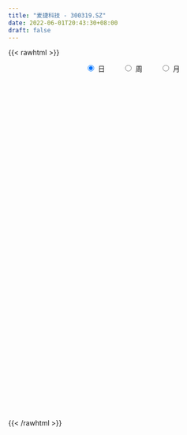 ```yaml
---
title: "麦捷科技 - 300319.SZ"
date: 2022-06-01T20:43:30+08:00
draft: false
---
```

{{< rawhtml >}}
    <div style="text-align: center">
        <label style="padding: 1rem;"><input style="margin-right: .5rem" type="radio" name="period" value="D" checked onclick="period_change(this)">日</label>
        <label style="padding: 1rem;"><input style="margin-right: .5rem" type="radio" name="period" value="W" onclick="period_change(this)">周</label>
        <label style="padding: 1rem;"><input style="margin-right: .5rem" type="radio" name="period" value="M" onclick="period_change(this)">月</label>
    </div>
    <div id="chart" style="height: 700px;"></div> 
    <script type="text/javascript">
        const D_v = [45334.87,42618.46,51625.38,77073.32,73523.17,56730.39,103767.93,114386.14,124777.44,79965.5,102495.06,93606.62,104764.95,151185.1,240001.55,646994.66,1064253.53,727946.73,642782.42,795991.21,566661.64,465421.45,367439.04,573933.55,631219.91,538381.76,338517.91,550336.8100000001,386943.83,305689.97,308344.69,417107.88,353593.3,864241.6899999999,628704.54,463523.9,602796.13,802374.9,582556.1800000001,566583.87,869558.67,497405.09,612037.01,709528.41,641802.21,586904.85,570388.88,435864.74,422289.04,487425.35,442985.43,427252.43,315471.92,478472.05,278214.59,229078.0,493582.8,263418.37,561826.99,369720.47,421618.34,359431.67,191880.8,205143.84,230771.31,232087.94,354599.96,267271.23,509841.67,563743.22,462750.17,318060.4,251392.29,235477.49,245330.65,190400.47,202735.26,240292.32,183167.31,428231.92,393165.56,378883.88,667802.1899999999,531279.12,394485.15,213544.5,677314.0,498913.93,420201.78,285277.18,235889.81,349298.0,296774.68,244453.94,494913.45,238420.84,124032.0,172530.11,202497.45,262112.21,295992.64,220149.35,245233.39,249621.54,481560.14,352522.89,272852.76,298891.37,751197.63,591861.24,576749.5699999999,333119.76,321139.95,269965.62,416067.81,350755.12,894661.38,533957.59,393251.57,458325.28,354577.14,354491.24,309157.76,360238.18,505435.27,551459.6899999999,456506.79,330623.94,552670.83,352605.34,280676.63,499879.4,320390.58,219949.82,229819.31,195105.92,361315.38,214352.53,205473.02,176582.32,170667.83,151319.77,294678.05,163303.91,101014.04,158732.58,141707.99,127820.13,87312.0,74440.43,250634.61,312585.9,200499.36,335323.23,239248.75,145221.33,142088.2,148138.02,128496.04,132052.26,188055.55,146244.21,280492.75,259536.8,186437.31,198358.1,107698.41,87856.73,196138.68,142005.33,193942.98,171318.97,135674.25,120182.06,192751.65,137317.46,153967.81,98353.98,100516.91,126638.67,109636.83,81490.82,101808.83,124819.98,223890.08,305209.12,159984.86,235761.12,151324.69,127518.12,127804.96,152803.07,229903.76,176253.25,184262.73,136577.2,122918.08,113896.12,169391.55,189933.48,183587.99,173646.97,129832.0,82619.1,241451.1,217944.54,135043.67,118267.69,176845.78,120916.68,103052.89,78474.0,101650.78,132968.41,96902.77,142460.54,116111.62,104327.0,107170.39,112108.95,167080.91,135576.0,134376.0,126405.12,161883.37,212150.23,157451.44,183712.68,152097.59,201266.96,124403.29,135756.0,72993.13,154448.01,157034.62,104164.0,105946.0,93096.0,97026.0,269849.85,534538.4300000001,317129.58,257872.22,555929.8100000001,454073.86,448562.51,360172.22,227833.91,290631.38,212559.46]
const D_histogram = [0.0,0.0019145299,0.0093915601,0.0193035176,0.0308162191,0.0324476585,0.0481478892,0.0634370986,0.0736935563,0.0768990767,0.0855527251,0.0937816408,0.0908883956,0.1013901633,0.101637111,0.1647731929,0.2961887251,0.2777651755,0.2729717775,0.3069830929,0.302845241,0.2570921284,0.1953641617,0.1717246148,0.0936720774,0.0555921072,-0.0053421006,0.0164175115,-0.0266800572,-0.0653509606,-0.0709914032,-0.070787747,-0.0808103454,-0.0039973653,0.027498425,0.0205802464,0.0505274728,0.1025343521,0.0722340221,0.0670737287,0.1282043141,0.1616557745,0.1896763545,0.2736567253,0.2415430498,0.1511985112,0.0447018096,-0.0798396156,-0.1094249305,-0.0859895787,-0.0756649738,-0.1288098989,-0.1286738613,-0.2103661775,-0.2364767452,-0.2717907303,-0.2370122422,-0.2163818176,-0.1267117016,-0.1136906702,-0.1778532086,-0.2623733314,-0.2978267865,-0.3044561051,-0.2868721634,-0.2422544027,-0.2354478189,-0.2100410693,-0.1380913421,-0.1170075603,-0.1490657829,-0.1856086693,-0.2130511285,-0.2290363906,-0.2122297972,-0.1816489852,-0.1557491979,-0.1254898155,-0.1154961594,-0.0629439451,-0.0278097445,0.0093068364,0.0890950217,0.1389127634,0.1523394104,0.1578601809,0.2515884638,0.3083246713,0.2718276522,0.260512323,0.1890367773,0.2025090179,0.2201938412,0.1816541983,0.0399191809,-0.0481149632,-0.1098912373,-0.1447007654,-0.1610916609,-0.1264211177,-0.0657428383,-0.0154069638,0.0315865073,0.0643769078,0.1144792158,0.1387215631,0.1177267943,0.0979284834,0.1792503062,0.1782436606,0.1099654033,0.0615634795,0.0101477038,-0.0149578591,0.0128771918,0.0347534631,0.1505862653,0.2244436948,0.2573976666,0.240701975,0.2257604519,0.1553893925,0.1001978715,0.0642053937,0.0145453568,0.0195156487,0.0303423691,0.0103797128,0.0634009488,0.0628784378,0.0337852349,-0.1011121432,-0.1903625614,-0.2656732961,-0.3213117044,-0.325871173,-0.2980717871,-0.2654464846,-0.2608959592,-0.2595461855,-0.2303256546,-0.2139992283,-0.2437751093,-0.2543817917,-0.2486469013,-0.2107053397,-0.1840802818,-0.1833933085,-0.166673014,-0.1346563785,-0.0803838627,0.0087888995,0.0666404203,0.0257328145,-0.0347841764,-0.0583915511,-0.0970610213,-0.1014413005,-0.1221595505,-0.1185684278,-0.1449692137,-0.1399525353,-0.1094444117,-0.0560122881,-0.0291757805,-0.0445999187,-0.0364623987,-0.0202821313,-0.056022339,-0.0444464979,-0.056688057,-0.0518163198,-0.0350792312,-0.0097880736,0.0272192332,0.0382973178,0.0152246801,0.0038306688,0.0118323359,0.0315444096,0.0434512175,0.0510189808,0.0668412972,0.058137682,0.0924595125,0.1083429065,0.1243534091,0.1099647322,0.1076585634,0.0923793417,0.0663683895,0.0348432665,-0.0228155598,-0.0657001409,-0.0835249773,-0.0864326035,-0.0751737549,-0.0867251608,-0.1207048574,-0.1015917723,-0.0672023208,-0.0236111696,0.0069235305,0.0244673572,0.0648021457,0.0667437995,0.0622364189,0.0505904603,0.0190109578,0.0186692741,0.0098024386,0.0043309719,-0.0019262746,-0.0255743962,-0.0403176961,-0.0735037548,-0.0735843447,-0.0814610786,-0.066822288,-0.0520880004,-0.0168877046,0.0165699886,0.0414001887,0.037728838,0.0188524406,-0.0398782773,-0.0917013107,-0.0922348982,-0.1037790725,-0.0639468738,-0.0321458798,-0.0254796056,-0.0099697819,0.024332566,0.0577110564,0.0828856105,0.1084294343,0.1185786411,0.1329545601,0.1616865933,0.2154110096,0.2380968681,0.2376819288,0.2643875417,0.2780094743,0.2680431994,0.218314928,0.1706627508,0.1500333956,0.117724765]
const D_fast = [0.0,0.0023931624,0.0122180826,0.0269559195,0.0461726758,0.0559160299,0.0836532329,0.1148017169,0.1434815637,0.1659118532,0.1959536829,0.2276280089,0.2474568625,0.283306171,0.3089623965,0.4132917766,0.6187544901,0.6697722344,0.7332217807,0.8439788693,0.9155523277,0.9340722472,0.9211853209,0.9404769277,0.8858424097,0.8616604663,0.7993907333,0.8252547234,0.7754871403,0.7204784968,0.6970902034,0.6795969228,0.6493717381,0.7251853769,0.7635557734,0.7617826565,0.8043617511,0.8820022184,0.869760394,0.8813685327,0.9745501966,1.0484156006,1.1238552692,1.2762498213,1.3045219083,1.2519769975,1.1566557483,1.0121544192,0.9552128717,0.9571508288,0.9485591903,0.8632117904,0.8311793627,0.6968955021,0.6116657481,0.5084040804,0.4839295079,0.4504644781,0.5084566687,0.4930550326,0.384429192,0.2343157364,0.1244055847,0.0416622398,-0.0124718594,-0.0284176994,-0.0804730703,-0.107576588,-0.0701496964,-0.0783178047,-0.1476424729,-0.2305875267,-0.311292768,-0.3845371277,-0.4207879836,-0.4356194179,-0.4486569301,-0.4497700016,-0.4686503853,-0.4318341573,-0.4036523929,-0.3642091028,-0.2621471622,-0.1776012296,-0.12608973,-0.0811039142,0.0755214846,0.2093388599,0.2407987538,0.2946115054,0.2703951541,0.3344946491,0.4072279327,0.4141018394,0.2823466172,0.1822837323,0.0930346489,0.0220499295,-0.0346138813,-0.0315486175,0.0126939523,0.0591780858,0.1140681838,0.1629528112,0.2416749231,0.3005976613,0.309034591,0.313718401,0.4398528003,0.4834070698,0.4426201634,0.4096091095,0.3607302597,0.331885232,0.3629395809,0.393504218,0.5469835865,0.6769519397,0.7742553282,0.8177351303,0.8592337202,0.8277100089,0.7975679558,0.7776268264,0.7316031287,0.7414523327,0.7598646455,0.7424969174,0.8113683906,0.826565489,0.8059185948,0.6457431809,0.5089021223,0.3671730637,0.2312067292,0.1451794674,0.0984609066,0.0647245879,0.0040511235,-0.0594856491,-0.087846532,-0.1250199128,-0.2157395711,-0.2899417014,-0.3463685363,-0.3611033096,-0.3804983222,-0.425659676,-0.450607635,-0.4522550941,-0.418078544,-0.3267085569,-0.252196931,-0.2866713332,-0.3558843682,-0.3940896307,-0.4570243562,-0.4867649605,-0.5380230982,-0.5640740824,-0.6267171717,-0.6566886272,-0.6535416065,-0.6141125549,-0.5945699925,-0.6211441103,-0.62212219,-0.6110124554,-0.6607582479,-0.6602940312,-0.6867076047,-0.6947899473,-0.6868226666,-0.6639785273,-0.6201664122,-0.5995139982,-0.6187804659,-0.62921681,-0.6182570589,-0.5906588829,-0.5678892705,-0.547566762,-0.5150341213,-0.509203316,-0.4517666073,-0.4087974868,-0.3616986318,-0.3485961257,-0.3239876537,-0.31617204,-0.3255908948,-0.3484052011,-0.4117679175,-0.4710775337,-0.5097836145,-0.5342993916,-0.5418339817,-0.5750666778,-0.6392225888,-0.6455074467,-0.6279185754,-0.5902302166,-0.5579646339,-0.5343039679,-0.477768643,-0.4591410393,-0.4480893151,-0.4470876587,-0.4739144218,-0.4695887869,-0.4760050127,-0.4803937365,-0.4871325516,-0.5171742723,-0.5419969962,-0.5935589936,-0.6120356697,-0.6402776732,-0.6423444546,-0.6406321671,-0.6096537975,-0.5720536071,-0.5368733598,-0.531112501,-0.5452757882,-0.6139760755,-0.6887244365,-0.7123167485,-0.749805691,-0.7259602108,-0.7021956868,-0.701899314,-0.6888819357,-0.6484964464,-0.6006901918,-0.5547942352,-0.5021430528,-0.4623491857,-0.4147346267,-0.3455809451,-0.2380037764,-0.1557937009,-0.096788158,-0.0039856596,0.0791386415,0.1361831664,0.141033627,0.1360471375,0.1529261313,0.1500486919]
const D_slow = [0.0,0.0004786325,0.0028265225,0.0076524019,0.0153564567,0.0234683713,0.0355053436,0.0513646183,0.0697880074,0.0890127765,0.1104009578,0.133846368,0.1565684669,0.1819160077,0.2073252855,0.2485185837,0.322565765,0.3920070589,0.4602500032,0.5369957765,0.6127070867,0.6769801188,0.7258211592,0.7687523129,0.7921703323,0.8060683591,0.8047328339,0.8088372118,0.8021671975,0.7858294574,0.7680816066,0.7503846698,0.7301820835,0.7291827422,0.7360573484,0.74120241,0.7538342782,0.7794678663,0.7975263718,0.814294804,0.8463458825,0.8867598261,0.9341789147,1.0025930961,1.0629788585,1.1007784863,1.1119539387,1.0919940348,1.0646378022,1.0431404075,1.0242241641,0.9920216893,0.959853224,0.9072616796,0.8481424933,0.7801948107,0.7209417502,0.6668462958,0.6351683704,0.6067457028,0.5622824007,0.4966890678,0.4222323712,0.3461183449,0.274400304,0.2138367033,0.1549747486,0.1024644813,0.0679416457,0.0386897557,0.00142331,-0.0449788574,-0.0982416395,-0.1555007371,-0.2085581864,-0.2539704327,-0.2929077322,-0.3242801861,-0.3531542259,-0.3688902122,-0.3758426483,-0.3735159392,-0.3512421838,-0.316513993,-0.2784291404,-0.2389640951,-0.1760669792,-0.0989858114,-0.0310288983,0.0340991824,0.0813583767,0.1319856312,0.1870340915,0.2324476411,0.2424274363,0.2303986955,0.2029258862,0.1667506948,0.1264777796,0.0948725002,0.0784367906,0.0745850497,0.0824816765,0.0985759034,0.1271957074,0.1618760981,0.1913077967,0.2157899176,0.2606024941,0.3051634093,0.3326547601,0.34804563,0.3505825559,0.3468430912,0.3500623891,0.3587507549,0.3963973212,0.4525082449,0.5168576616,0.5770331553,0.6334732683,0.6723206164,0.6973700843,0.7134214327,0.7170577719,0.7219366841,0.7295222763,0.7321172045,0.7479674418,0.7636870512,0.7721333599,0.7468553241,0.6992646838,0.6328463597,0.5525184336,0.4710506404,0.3965326936,0.3301710725,0.2649470827,0.2000605363,0.1424791227,0.0889793156,0.0280355382,-0.0355599097,-0.097721635,-0.1503979699,-0.1964180404,-0.2422663675,-0.283934621,-0.3175987156,-0.3376946813,-0.3354974564,-0.3188373513,-0.3124041477,-0.3211001918,-0.3356980796,-0.3599633349,-0.38532366,-0.4158635477,-0.4455056546,-0.481747958,-0.5167360919,-0.5440971948,-0.5581002668,-0.565394212,-0.5765441916,-0.5856597913,-0.5907303241,-0.6047359089,-0.6158475333,-0.6300195476,-0.6429736276,-0.6517434354,-0.6541904537,-0.6473856454,-0.637811316,-0.634005146,-0.6330474788,-0.6300893948,-0.6222032924,-0.611340488,-0.5985857428,-0.5818754185,-0.567340998,-0.5442261199,-0.5171403933,-0.486052041,-0.4585608579,-0.4316462171,-0.4085513817,-0.3919592843,-0.3832484677,-0.3889523576,-0.4053773928,-0.4262586372,-0.4478667881,-0.4666602268,-0.488341517,-0.5185177313,-0.5439156744,-0.5607162546,-0.566619047,-0.5648881644,-0.5587713251,-0.5425707887,-0.5258848388,-0.5103257341,-0.497678119,-0.4929253795,-0.488258061,-0.4858074514,-0.4847247084,-0.485206277,-0.4915998761,-0.5016793001,-0.5200552388,-0.538451325,-0.5588165946,-0.5755221666,-0.5885441667,-0.5927660929,-0.5886235957,-0.5782735485,-0.568841339,-0.5641282289,-0.5740977982,-0.5970231259,-0.6200818504,-0.6460266185,-0.662013337,-0.6700498069,-0.6764197083,-0.6789121538,-0.6728290123,-0.6584012482,-0.6376798456,-0.610572487,-0.5809278268,-0.5476891867,-0.5072675384,-0.453414786,-0.393890569,-0.3344700868,-0.2683732014,-0.1988708328,-0.131860033,-0.077281301,-0.0346156133,0.0028927356,0.0323239269]
const D_data = [['2021-05-21', 7.86, 7.92, 7.85, 8.02],['2021-05-24', 7.9, 7.95, 7.82, 7.97],['2021-05-25', 7.95, 8.05, 7.91, 8.05],['2021-05-26', 8.07, 8.14, 8.06, 8.25],['2021-05-27', 8.14, 8.24, 8.09, 8.34],['2021-05-28', 8.25, 8.18, 8.16, 8.35],['2021-05-31', 8.18, 8.44, 8.16, 8.57],['2021-06-01', 8.45, 8.57, 8.43, 8.67],['2021-06-02', 8.56, 8.64, 8.49, 8.88],['2021-06-03', 8.74, 8.66, 8.65, 8.83],['2021-06-04', 8.76, 8.84, 8.76, 8.92],['2021-06-07', 8.88, 8.97, 8.86, 9.0],['2021-06-08', 8.99, 8.94, 8.87, 9.05],['2021-06-09', 9.0, 9.23, 8.98, 9.29],['2021-06-10', 9.2, 9.24, 9.1, 9.76],['2021-06-11', 9.6, 10.34, 9.43, 10.68],['2021-06-15', 10.0, 11.95, 9.88, 12.34],['2021-06-16', 11.49, 10.66, 10.56, 11.57],['2021-06-17', 10.66, 11.05, 10.35, 11.51],['2021-06-18', 11.21, 11.92, 11.16, 12.48],['2021-06-21', 11.86, 11.85, 11.65, 12.6],['2021-06-22', 11.73, 11.51, 11.32, 11.97],['2021-06-23', 11.42, 11.3, 11.09, 11.49],['2021-06-24', 11.28, 11.8, 11.22, 12.48],['2021-06-25', 11.45, 11.06, 10.89, 11.78],['2021-06-28', 11.12, 11.42, 11.0, 11.9],['2021-06-29', 11.38, 11.0, 10.84, 11.41],['2021-06-30', 11.57, 12.05, 11.07, 12.17],['2021-07-01', 11.97, 11.29, 11.14, 12.47],['2021-07-02', 11.32, 11.2, 11.07, 11.62],['2021-07-05', 11.25, 11.55, 11.13, 11.71],['2021-07-06', 11.51, 11.66, 11.19, 11.89],['2021-07-07', 11.32, 11.55, 10.96, 11.65],['2021-07-08', 11.7, 12.89, 11.56, 13.22],['2021-07-09', 12.6, 12.73, 12.45, 13.2],['2021-07-12', 12.64, 12.44, 12.28, 12.77],['2021-07-13', 12.41, 13.1, 12.02, 13.1],['2021-07-14', 13.1, 13.77, 12.62, 14.38],['2021-07-15', 13.77, 12.98, 12.68, 14.26],['2021-07-16', 12.98, 13.37, 12.63, 13.78],['2021-07-19', 13.58, 14.55, 13.58, 15.66],['2021-07-20', 14.3, 14.7, 14.11, 14.9],['2021-07-21', 14.74, 15.07, 14.55, 15.61],['2021-07-22', 15.04, 16.4, 14.81, 16.92],['2021-07-23', 16.79, 15.44, 15.34, 16.98],['2021-07-26', 15.41, 14.69, 14.08, 15.74],['2021-07-27', 14.8, 14.19, 14.05, 15.43],['2021-07-28', 13.95, 13.48, 13.11, 14.25],['2021-07-29', 13.99, 14.33, 13.71, 14.55],['2021-07-30', 14.53, 15.05, 14.0, 15.33],['2021-08-02', 15.45, 15.06, 14.43, 15.9],['2021-08-03', 14.82, 14.21, 14.13, 15.68],['2021-08-04', 14.22, 14.77, 14.22, 14.88],['2021-08-05', 14.65, 13.52, 13.44, 14.76],['2021-08-06', 13.64, 13.87, 13.4, 13.92],['2021-08-09', 13.86, 13.5, 13.09, 13.86],['2021-08-10', 13.5, 14.28, 13.32, 14.88],['2021-08-11', 14.12, 14.17, 13.85, 14.31],['2021-08-12', 14.02, 15.29, 14.01, 15.49],['2021-08-13', 15.2, 14.6, 14.46, 15.28],['2021-08-16', 14.5, 13.46, 13.42, 14.5],['2021-08-17', 13.56, 12.7, 12.6, 13.56],['2021-08-18', 12.67, 12.83, 12.5, 13.1],['2021-08-19', 12.82, 12.89, 12.41, 13.05],['2021-08-20', 12.84, 13.03, 12.52, 13.17],['2021-08-23', 13.06, 13.36, 12.87, 13.59],['2021-08-24', 13.35, 12.86, 12.68, 13.59],['2021-08-25', 12.85, 13.02, 12.7, 13.49],['2021-08-26', 13.1, 13.74, 12.71, 14.41],['2021-08-27', 13.52, 13.26, 13.11, 14.23],['2021-08-30', 13.15, 12.46, 12.33, 13.54],['2021-08-31', 12.29, 12.08, 11.8, 12.44],['2021-09-01', 12.2, 11.85, 11.44, 12.2],['2021-09-02', 11.71, 11.68, 11.58, 12.1],['2021-09-03', 11.75, 11.89, 11.65, 12.16],['2021-09-06', 11.91, 12.0, 11.76, 12.16],['2021-09-07', 12.11, 11.92, 11.83, 12.21],['2021-09-08', 11.95, 11.97, 11.77, 12.23],['2021-09-09', 11.85, 11.68, 11.58, 11.97],['2021-09-10', 11.65, 12.26, 11.45, 12.47],['2021-09-13', 12.24, 12.19, 12.1, 12.74],['2021-09-14', 12.61, 12.35, 12.27, 12.88],['2021-09-15', 13.51, 13.19, 13.0, 13.95],['2021-09-16', 13.24, 13.21, 13.14, 14.13],['2021-09-17', 13.49, 13.0, 12.32, 13.59],['2021-09-22', 12.82, 13.04, 12.77, 13.12],['2021-09-23', 13.2, 14.55, 13.06, 15.03],['2021-09-24', 14.57, 14.7, 14.05, 14.98],['2021-09-27', 14.99, 13.81, 13.78, 15.12],['2021-09-28', 13.86, 14.21, 13.47, 14.76],['2021-09-29', 13.98, 13.42, 13.42, 14.25],['2021-09-30', 13.66, 14.5, 13.58, 14.8],['2021-10-08', 14.69, 14.83, 14.51, 15.17],['2021-10-11', 14.67, 14.26, 14.12, 14.88],['2021-10-12', 14.18, 12.6, 12.43, 14.37],['2021-10-13', 12.64, 12.68, 12.2, 12.88],['2021-10-14', 12.7, 12.57, 12.33, 12.73],['2021-10-15', 12.59, 12.57, 12.21, 12.88],['2021-10-18', 12.53, 12.56, 12.08, 12.59],['2021-10-19', 12.55, 13.15, 12.33, 13.25],['2021-10-20', 13.08, 13.67, 12.94, 13.82],['2021-10-21', 13.56, 13.82, 13.5, 14.07],['2021-10-22', 13.82, 14.06, 13.78, 14.45],['2021-10-25', 13.95, 14.15, 13.77, 14.2],['2021-10-26', 13.98, 14.68, 13.8, 14.98],['2021-10-27', 14.59, 14.68, 14.31, 15.05],['2021-10-28', 14.85, 14.25, 14.16, 14.85],['2021-10-29', 14.65, 14.27, 13.95, 14.73],['2021-11-01', 15.31, 15.85, 15.0, 16.31],['2021-11-02', 15.91, 15.22, 14.99, 16.46],['2021-11-03', 15.51, 14.35, 13.92, 15.7],['2021-11-04', 14.42, 14.4, 14.06, 14.44],['2021-11-05', 14.25, 14.17, 14.07, 14.68],['2021-11-08', 14.12, 14.34, 13.61, 14.38],['2021-11-09', 14.18, 15.06, 14.15, 15.38],['2021-11-10', 15.09, 15.19, 14.78, 15.38],['2021-11-11', 15.02, 16.87, 14.98, 17.66],['2021-11-12', 17.02, 17.07, 16.66, 17.2],['2021-11-15', 17.27, 17.11, 16.8, 17.42],['2021-11-16', 17.13, 16.81, 16.8, 17.6],['2021-11-17', 17.0, 17.02, 16.6, 17.2],['2021-11-18', 17.0, 16.34, 16.12, 17.0],['2021-11-19', 16.3, 16.39, 16.07, 16.7],['2021-11-22', 16.39, 16.55, 16.3, 17.09],['2021-11-23', 16.56, 16.28, 16.15, 17.42],['2021-11-24', 16.12, 16.96, 15.87, 17.6],['2021-11-25', 16.9, 17.2, 16.64, 17.96],['2021-11-26', 17.19, 16.91, 16.35, 17.3],['2021-11-29', 16.6, 18.05, 16.28, 18.17],['2021-11-30', 18.03, 17.68, 17.34, 18.18],['2021-12-01', 17.64, 17.39, 16.99, 17.88],['2021-12-02', 17.3, 15.7, 15.6, 17.31],['2021-12-03', 15.86, 15.65, 15.43, 16.01],['2021-12-06', 15.5, 15.29, 15.2, 15.86],['2021-12-07', 15.35, 15.03, 14.8, 15.55],['2021-12-08', 15.09, 15.32, 14.9, 15.45],['2021-12-09', 15.8, 15.6, 15.52, 16.56],['2021-12-10', 15.34, 15.65, 15.13, 15.69],['2021-12-13', 15.5, 15.23, 15.02, 15.73],['2021-12-14', 15.21, 15.03, 14.94, 15.55],['2021-12-15', 15.09, 15.29, 14.88, 15.52],['2021-12-16', 15.22, 15.09, 14.88, 15.36],['2021-12-17', 15.01, 14.3, 14.23, 15.08],['2021-12-20', 14.3, 14.23, 13.88, 14.42],['2021-12-21', 14.16, 14.21, 14.05, 14.36],['2021-12-22', 14.25, 14.53, 14.2, 14.81],['2021-12-23', 14.63, 14.38, 14.14, 14.64],['2021-12-24', 14.47, 13.95, 13.91, 14.54],['2021-12-27', 13.91, 14.02, 13.74, 14.25],['2021-12-28', 14.1, 14.18, 13.96, 14.25],['2021-12-29', 14.18, 14.56, 14.1, 14.93],['2021-12-30', 14.7, 15.31, 14.57, 15.51],['2021-12-31', 15.31, 15.3, 15.04, 15.51],['2022-01-04', 15.17, 14.1, 13.9, 15.43],['2022-01-05', 13.95, 13.53, 13.3, 14.07],['2022-01-06', 13.44, 13.68, 13.3, 13.77],['2022-01-07', 13.63, 13.21, 13.19, 13.75],['2022-01-10', 13.06, 13.39, 12.95, 13.65],['2022-01-11', 13.33, 12.97, 12.92, 13.46],['2022-01-12', 13.13, 13.07, 12.92, 13.23],['2022-01-13', 13.06, 12.46, 12.45, 13.09],['2022-01-14', 12.44, 12.61, 12.33, 12.83],['2022-01-17', 12.57, 12.85, 12.39, 12.95],['2022-01-18', 12.88, 13.22, 12.8, 13.7],['2022-01-19', 13.08, 12.99, 12.85, 13.27],['2022-01-20', 13.04, 12.38, 12.34, 13.09],['2022-01-21', 12.32, 12.54, 12.3, 12.75],['2022-01-24', 12.42, 12.6, 12.34, 12.67],['2022-01-25', 12.5, 11.78, 11.77, 12.62],['2022-01-26', 11.9, 12.18, 11.71, 12.21],['2022-01-27', 12.4, 11.75, 11.75, 12.52],['2022-01-28', 11.93, 11.81, 11.47, 12.1],['2022-02-07', 12.02, 11.89, 11.81, 12.18],['2022-02-08', 11.87, 12.0, 11.6, 12.0],['2022-02-09', 12.02, 12.23, 11.74, 12.28],['2022-02-10', 12.23, 11.97, 11.89, 12.23],['2022-02-11', 11.89, 11.44, 11.37, 11.89],['2022-02-14', 11.35, 11.41, 11.16, 11.51],['2022-02-15', 11.45, 11.56, 11.35, 11.66],['2022-02-16', 11.76, 11.71, 11.59, 11.88],['2022-02-17', 11.68, 11.64, 11.47, 11.79],['2022-02-18', 11.61, 11.59, 11.44, 11.64],['2022-02-21', 11.6, 11.72, 11.53, 11.84],['2022-02-22', 11.62, 11.4, 11.31, 11.65],['2022-02-23', 11.42, 11.99, 11.4, 12.12],['2022-02-24', 11.95, 11.9, 11.72, 12.45],['2022-02-25', 12.11, 12.01, 11.88, 12.32],['2022-02-28', 11.92, 11.66, 11.29, 11.93],['2022-03-01', 11.63, 11.79, 11.5, 12.06],['2022-03-02', 11.6, 11.6, 11.46, 11.65],['2022-03-03', 11.7, 11.36, 11.36, 11.77],['2022-03-04', 11.3, 11.12, 11.09, 11.5],['2022-03-07', 11.01, 10.5, 10.42, 11.02],['2022-03-08', 10.59, 10.32, 10.25, 10.74],['2022-03-09', 10.36, 10.35, 9.84, 10.48],['2022-03-10', 10.7, 10.35, 10.34, 10.74],['2022-03-11', 10.19, 10.42, 10.02, 10.45],['2022-03-14', 10.33, 10.0, 10.0, 10.4],['2022-03-15', 9.93, 9.44, 9.44, 10.08],['2022-03-16', 9.68, 9.9, 9.27, 9.91],['2022-03-17', 10.0, 10.09, 10.0, 10.36],['2022-03-18', 10.08, 10.3, 10.01, 10.51],['2022-03-21', 10.2, 10.25, 10.08, 10.35],['2022-03-22', 10.29, 10.15, 10.1, 10.31],['2022-03-23', 10.2, 10.55, 10.13, 10.75],['2022-03-24', 10.35, 10.16, 10.08, 10.45],['2022-03-25', 10.23, 10.05, 10.0, 10.35],['2022-03-28', 9.93, 9.89, 9.75, 10.0],['2022-03-29', 9.87, 9.48, 9.45, 9.99],['2022-03-30', 9.67, 9.73, 9.49, 9.76],['2022-03-31', 9.7, 9.54, 9.49, 9.7],['2022-04-01', 9.56, 9.48, 9.34, 9.59],['2022-04-06', 9.48, 9.37, 9.29, 9.55],['2022-04-07', 9.36, 8.99, 8.98, 9.36],['2022-04-08', 8.99, 8.9, 8.77, 9.05],['2022-04-11', 8.87, 8.42, 8.35, 8.89],['2022-04-12', 8.45, 8.61, 8.27, 8.63],['2022-04-13', 8.54, 8.35, 8.33, 8.56],['2022-04-14', 8.4, 8.51, 8.38, 8.6],['2022-04-15', 8.41, 8.46, 8.24, 8.56],['2022-04-18', 8.36, 8.74, 8.3, 8.8],['2022-04-19', 8.73, 8.82, 8.72, 9.06],['2022-04-20', 8.88, 8.81, 8.75, 9.04],['2022-04-21', 8.75, 8.46, 8.4, 8.92],['2022-04-22', 8.48, 8.15, 8.15, 8.53],['2022-04-25', 8.0, 7.35, 7.34, 8.07],['2022-04-26', 7.46, 7.0, 6.97, 7.51],['2022-04-27', 6.84, 7.34, 6.74, 7.36],['2022-04-28', 7.29, 7.0, 6.88, 7.32],['2022-04-29', 7.1, 7.56, 7.1, 7.65],['2022-05-05', 7.6, 7.52, 7.46, 7.68],['2022-05-06', 7.3, 7.19, 7.11, 7.31],['2022-05-09', 7.16, 7.25, 7.16, 7.36],['2022-05-10', 7.13, 7.53, 7.11, 7.59],['2022-05-11', 7.63, 7.64, 7.51, 7.9],['2022-05-12', 7.67, 7.66, 7.57, 7.76],['2022-05-13', 7.69, 7.79, 7.6, 7.79],['2022-05-16', 7.79, 7.7, 7.64, 7.97],['2022-05-17', 7.68, 7.84, 7.61, 7.87],['2022-05-18', 7.83, 8.18, 7.81, 8.44],['2022-05-19', 7.9, 8.8, 7.86, 8.93],['2022-05-20', 8.89, 8.74, 8.52, 8.95],['2022-05-23', 8.7, 8.65, 8.41, 8.71],['2022-05-24', 8.68, 9.22, 8.36, 9.36],['2022-05-25', 9.0, 9.35, 8.75, 9.38],['2022-05-26', 9.49, 9.26, 9.03, 9.65],['2022-05-27', 9.19, 8.78, 8.73, 9.31],['2022-05-30', 8.72, 8.69, 8.44, 8.92],['2022-05-31', 8.65, 8.97, 8.56, 9.19],['2022-06-01', 8.9, 8.79, 8.75, 9.07]]
const W_v = [329680.74,309591.23,309586.41,183335.79,276337.78,599800.25,357062.05,271988.32,434972.7,311877.64,742768.61,928014.88,738863.71,567683.38,288296.48,266825.3799999999,360069.39,453689.82,281998.74,174384.79,205563.57,167075.49,220653.72,170604.3,88402.85,394560.25,354678.12,202936.41,210676.29,126674.15,113960.01,41956.56,137393.08,162191.14,360123.46,256257.51,187559.95,153534.95,204504.79,301113.58,247462.18,242671.91,668012.1899999999,297747.01,262964.4,178364.51,242210.68,159405.48,223321.45,146896.94,162054.37,154876.58,243567.75,208608.17,316308.6,280733.71,358545.83,416862.62,650796.05,234671.97,211537.46,370038.08,390782.04,300265.84,955820.9300000001,553681.78,581857.51,738127.73,906664.8600000001,815335.14,679689.29,1796672.0900000001,966038.5,1530606.6799999999,580928.45,1518856.1899999999,2255556.7399999998,1260238.8699999999,908989.1900000001,1143246.3699999999,1798468.71,1706555.5199999998,1683521.98,1437511.0,817800.08,757737.52,712766.4,884138.8,959023.3400000001,2017798.76,522116.45,675819.21,608117.1000000001,776377.01,766746.1899999999,659223.4900000001,1115126.8699999999,569969.89,1465646.9999999998,755184.0100000001,426900.25,278718.96,332622.66,478672.93,443239.68,864786.16,1505513.47,951195.6200000001,1098765.8699999999,1003606.48,1241764.0800000001,973945.22,114305.93,407176.17,2621417.3999999999,3012569.5900000003,2463367.6300000004,1991704.46,1644615.9299999999,1608661.9399999999,2292592.46,2134251.2600000002,2142176.02,2101145.7199999997,1929493.1999999997,1083063.21,1519541.2799999998,1450069.6499999999,1361684.52,1621915.52,1713983.3800000004,3029193.6499999999,2920777.0700000003,1822290.1299999999,1512295.5099999998,1308975.22,989365.9199999999,918256.6100000001,939576.8199999999,710499.3199999999,913315.3,837283.3100000001,1836485.0900000003,1313925.0899999999,1082303.5699999998,777813.3,1124634.27,1483448.6100000001,1620331.3300000001,789752.8099999999,1239886.0699999998,4034474.8900000001,2119719.6300000004,1067578.1000000001,771901.55,942359.1299999999,601562.47,597946.16,815212.48,1262327.77,1944064.8699999996,669787.0600000001,536984.42,178273.63,69609.12,442948.64,488508.99,414634.55,471772.26,419323.52,288533.8,462256.49,673235.9300000001,706127.5599999999,328725.57,434249.52,409796.58,470817.68,468828.47,418592.53,387683.23,434653.5399999999,244071.7,195125.63,489254.4299999999,963878.8999999999,555251.13,389207.15,475961.19,235719.71,412547.78,400150.31,244299.79,507052.13,132266.01,315486.3,251818.22,301570.72,525392.0700000001,1236552.8799999999,3230973.8900000001,2604675.5900000003,2119870.2800000003,2571992.1000000001,3017834.9800000004,3330331.3900000001,2502872.8599999999,1942396.4200000002,1917626.6300000001,1408845.9600000002,1927544.02,1513011.0,1244827.28,2365615.8999999999,1389772.4299999999,1290666.77,296774.68,1274350.3399999999,1225985.04,1655448.7000000002,2574068.1500000004,2465407.52,1869802.9900000002,2204263.8700000001,2006222.7799999998,1220542.96,998720.99,692578.65,925472.2999999999,861881.51,742986.08,1032523.3700000001,791262.6899999999,739893.23,516637.21,915712.87,795211.96,849915.0199999999,830456.11,806890.41,597557.04,331521.96,582178.5,725321.4,906678.9,260159.29,594585.76,1311639.8600000001,2076610.6200000001,731024.75]
const W_histogram = [0.0,-0.0446723647,-0.0517213984,-0.0749065798,-0.0838450942,-0.0480946871,-0.0173692628,-0.0015753161,0.0340298173,0.030968577,0.0918302703,0.1338364822,0.1430102457,0.0567699235,0.0178638096,-0.0327713433,-0.0848380767,-0.137432016,-0.1757989219,-0.191987658,-0.192989328,-0.1909996113,-0.1816985157,-0.1634210041,-0.1401029167,-0.075599769,-0.0663492275,-0.0288841675,-0.0311543088,-0.0377180406,-0.0350556835,-0.0292229653,-0.0044115127,0.0201558375,0.0808888103,0.0677478209,0.1039268436,0.1261274252,0.1464116259,0.1647358198,0.1524156966,0.176069955,0.1938275456,0.1931148553,0.1714880904,0.1234557574,0.1108872573,0.0877677424,0.0533033889,0.0306442687,-0.0026428751,-0.0082934589,0.0107130762,0.0160736723,0.0259653212,0.0030195143,-0.1037680391,-0.18260482,-0.2227810578,-0.2533425177,-0.2750599433,-0.2620271235,-0.224108629,-0.2358869008,-0.2629810099,-0.2587263092,-0.2025472988,-0.1533207324,-0.0679250773,-0.0050244095,0.0507017572,0.1084669177,0.1227532353,0.127904464,0.1293211462,0.2358799252,0.238204732,0.2466468777,0.228562418,0.2408655679,0.3029299819,0.3335275837,0.307576705,0.2813032311,0.2428001801,0.1910769268,0.1492978383,0.0632709241,0.031095169,0.0476898206,-0.0114249407,-0.0982753696,-0.1454026609,-0.1699357795,-0.1543832115,-0.1594796739,-0.1303010025,-0.1051226652,-0.0707684214,-0.0508096304,-0.0848382856,-0.1111610727,-0.1093227228,-0.0884043651,-0.0991799465,-0.0518103767,-0.0067377257,-0.0018282336,0.0453012956,0.0882398953,0.1331196157,0.0929587778,0.0486146622,0.0274748741,0.1489218216,0.213910993,0.3123712746,0.3659485877,0.4088112726,0.4258251238,0.4298804041,0.4558917896,0.4690114949,0.419325555,0.3893590422,0.3360596821,0.2644202481,0.2246435295,0.1374878201,-0.0082938244,-0.0733936694,0.0815821208,0.0643294766,0.0719877426,-0.0265594103,-0.1698549307,-0.3288317029,-0.4406906329,-0.4689236879,-0.4753780546,-0.5286632638,-0.50264194,-0.379268028,-0.3045012276,-0.3259671129,-0.3375966588,-0.2702061032,-0.1919420405,-0.1162715207,-0.0874098321,-0.0445284003,0.128162,0.123342258,0.0602027957,0.0632378787,0.0321418054,0.0112041363,-0.0322886929,-0.0128984346,0.0104571151,-0.0377022745,-0.0642576529,-0.1427420696,-0.1970044963,-0.2008826778,-0.1993232565,-0.1697323881,-0.2003174962,-0.1804060084,-0.1633002057,-0.1669845948,-0.1269665957,-0.0466871508,-0.0531264352,-0.0764464503,-0.1319246287,-0.1252160769,-0.1223542029,-0.0988001471,-0.0888132552,-0.1335998228,-0.2036832803,-0.2216665485,-0.1729994833,-0.1159848427,0.0118223478,0.0502769766,0.0593146528,0.0990831709,0.1111302586,0.1661822314,0.1696193115,0.1669418214,0.1621062315,0.1360185272,0.0976679562,0.0572481131,0.0487903405,0.0862250074,0.2038720925,0.3702682602,0.4019376303,0.4104042598,0.4916551846,0.5563482856,0.697263173,0.7199847514,0.6153770056,0.5569345863,0.382441354,0.2583570778,0.0696757511,-0.0387188383,-0.0674082492,0.0167825424,0.0460192255,0.0729975775,-0.068307924,-0.0682110898,-0.0610222301,-0.069409472,0.1044913503,0.1548252378,0.2012994975,0.1288641159,0.0658122061,-0.0743568854,-0.1915264988,-0.1792117041,-0.3055084566,-0.4162789224,-0.476738896,-0.5435288897,-0.5865720043,-0.5779525425,-0.5188557852,-0.5136373489,-0.5291663199,-0.5186649875,-0.4995130163,-0.4952261314,-0.4999905764,-0.5001044069,-0.4878612197,-0.4852717129,-0.4737227736,-0.3941808063,-0.2529572473,-0.1379735675,-0.0470642302]
const W_fast = [0.0,-0.0558404558,-0.0758198391,-0.1177316655,-0.1476314535,-0.1239047181,-0.0975216095,-0.0821214919,-0.0380089041,-0.0333280002,0.0504912607,0.1259565931,0.1708829181,0.0988350767,0.0643949153,0.0055669265,-0.067709326,-0.1546612694,-0.2369779057,-0.3011635564,-0.3504125584,-0.3961727444,-0.4322962777,-0.4548740172,-0.466581659,-0.4209784535,-0.428315219,-0.3980712008,-0.4081299193,-0.4241231612,-0.430224725,-0.4316977482,-0.4079891738,-0.3783828642,-0.2974276888,-0.2936317229,-0.2314709893,-0.1777385514,-0.1208514442,-0.0613432954,-0.0355594944,0.0321122527,0.0983267297,0.1458927532,0.167138011,0.1499696173,0.1651229315,0.1639453522,0.142806846,0.1278087929,0.0938609304,0.0861369819,0.107821786,0.1172008001,0.1335837794,0.1113928511,-0.0213367122,-0.145824698,-0.2416962004,-0.3355932896,-0.426075701,-0.4785496621,-0.4966583249,-0.5674083219,-0.6602476835,-0.7206745601,-0.7151323744,-0.704235991,-0.6358216053,-0.5741770398,-0.5057754339,-0.420893544,-0.3759189175,-0.3387915729,-0.305044604,-0.1395158438,-0.0776398539,-0.0075359889,0.0315201559,0.1040396978,0.2418366073,0.355816105,0.4067594026,0.4508117365,0.4730087305,0.4690547089,0.4646000799,0.3943908968,0.3699889339,0.3985060407,0.3365350442,0.2251157728,0.1416378164,0.0746207529,0.051577518,0.0066111371,0.003214558,0.0021122289,0.0187743673,0.0260307508,-0.0292074758,-0.0833205312,-0.1088128619,-0.1099955955,-0.1455661635,-0.1111491879,-0.0677609683,-0.0633085346,-0.0048536816,0.060144892,0.1383045164,0.1213833729,0.0891929229,0.0749218533,0.2335992562,0.3520661758,0.5286192761,0.6736837361,0.8187492392,0.9422193713,1.0537447526,1.1937290855,1.3241016645,1.3792471134,1.4466203612,1.4773359216,1.4718015496,1.4881857134,1.435401959,1.2875468584,1.2040985961,1.3794699165,1.3782996414,1.4039548431,1.2987678376,1.1130085845,0.8718238866,0.6497922984,0.5043283214,0.3790294411,0.1935784159,0.0939392547,0.1224961597,0.1211376532,0.0181799897,-0.0778487209,-0.0780096911,-0.0477311385,-0.0011284989,0.0058807316,0.0376300634,0.2423609637,0.2683767862,0.2202880228,0.2391325755,0.2160719535,0.1979353186,0.146370316,0.1625359657,0.1885057942,0.130920836,0.0883010444,-0.0258688897,-0.1293824405,-0.1834812915,-0.2317526843,-0.2445949129,-0.3252593951,-0.3504494094,-0.3741686581,-0.4195991959,-0.4113228457,-0.3427151886,-0.3624360818,-0.4048677094,-0.493327045,-0.5179225125,-0.5456491891,-0.5467951701,-0.559011592,-0.6371981153,-0.7582023929,-0.8316022982,-0.8261851038,-0.7981666739,-0.6674038964,-0.6163800235,-0.592513684,-0.5279743733,-0.4881447209,-0.3915471903,-0.3457052823,-0.306647317,-0.2709563491,-0.2630394216,-0.2769730035,-0.3030808183,-0.2993410058,-0.2403500871,-0.0717349788,0.1872282539,0.3193820316,0.430449726,0.634614447,0.8383946193,1.1536253,1.3563430663,1.4055795719,1.4863707992,1.4074879054,1.3479928986,1.1767305097,1.0586562107,1.0131147375,1.1015011647,1.1422426542,1.1874704006,1.0290879181,1.0121319798,1.0040652819,0.9783256721,1.178349332,1.267389529,1.364188663,1.3239693103,1.2773704521,1.1186121393,0.9535609011,0.9210727698,0.7183989031,0.5035587067,0.3239140092,0.121241793,-0.0684443227,-0.2043129965,-0.2749301855,-0.3981210864,-0.5459416374,-0.6651065519,-0.7708328347,-0.8903524827,-1.0201145718,-1.145254504,-1.2549766218,-1.3737050431,-1.4805867973,-1.4995900315,-1.4216057844,-1.3411154964,-1.2619722167]
const W_slow = [0.0,-0.0111680912,-0.0240984408,-0.0428250857,-0.0637863593,-0.075810031,-0.0801523467,-0.0805461758,-0.0720387214,-0.0642965772,-0.0413390096,-0.0078798891,0.0278726724,0.0420651532,0.0465311056,0.0383382698,0.0171287506,-0.0172292534,-0.0611789838,-0.1091758983,-0.1574232303,-0.2051731332,-0.2505977621,-0.2914530131,-0.3264787423,-0.3453786845,-0.3619659914,-0.3691870333,-0.3769756105,-0.3864051206,-0.3951690415,-0.4024747829,-0.403577661,-0.3985387017,-0.3783164991,-0.3613795439,-0.335397833,-0.3038659766,-0.2672630702,-0.2260791152,-0.1879751911,-0.1439577023,-0.0955008159,-0.0472221021,-0.0043500795,0.0265138599,0.0542356742,0.0761776098,0.089503457,0.0971645242,0.0965038055,0.0944304407,0.0971087098,0.1011271279,0.1076184582,0.1083733367,0.082431327,0.036780122,-0.0189151425,-0.0822507719,-0.1510157577,-0.2165225386,-0.2725496959,-0.3315214211,-0.3972666735,-0.4619482509,-0.5125850756,-0.5509152587,-0.567896528,-0.5691526304,-0.5564771911,-0.5293604617,-0.4986721528,-0.4666960368,-0.4343657503,-0.375395769,-0.315844586,-0.2541828666,-0.1970422621,-0.1368258701,-0.0610933746,0.0222885213,0.0991826976,0.1695085054,0.2302085504,0.2779777821,0.3153022417,0.3311199727,0.3388937649,0.3508162201,0.3479599849,0.3233911425,0.2870404773,0.2445565324,0.2059607295,0.166090811,0.1335155604,0.1072348941,0.0895427888,0.0768403812,0.0556308098,0.0278405416,0.0005098609,-0.0215912304,-0.046386217,-0.0593388112,-0.0610232426,-0.061480301,-0.0501549771,-0.0280950033,0.0051849006,0.0284245951,0.0405782606,0.0474469792,0.0846774346,0.1381551828,0.2162480015,0.3077351484,0.4099379666,0.5163942475,0.6238643485,0.7378372959,0.8550901696,0.9599215584,1.057261319,1.1412762395,1.2073813015,1.2635421839,1.2979141389,1.2958406828,1.2774922655,1.2978877957,1.3139701648,1.3319671005,1.3253272479,1.2828635152,1.2006555895,1.0904829313,0.9732520093,0.8544074957,0.7222416797,0.5965811947,0.5017641877,0.4256388808,0.3441471026,0.2597479379,0.1921964121,0.1442109019,0.1151430218,0.0932905638,0.0821584637,0.1141989637,0.1450345282,0.1600852271,0.1758946968,0.1839301481,0.1867311822,0.178659009,0.1754344003,0.1780486791,0.1686231105,0.1525586973,0.1168731799,0.0676220558,0.0174013863,-0.0324294278,-0.0748625248,-0.1249418989,-0.170043401,-0.2108684524,-0.2526146011,-0.28435625,-0.2960280377,-0.3093096465,-0.3284212591,-0.3614024163,-0.3927064355,-0.4232949862,-0.447995023,-0.4701983368,-0.5035982925,-0.5545191126,-0.6099357497,-0.6531856205,-0.6821818312,-0.6792262442,-0.6666570001,-0.6518283369,-0.6270575442,-0.5992749795,-0.5577294217,-0.5153245938,-0.4735891384,-0.4330625806,-0.3990579488,-0.3746409597,-0.3603289314,-0.3481313463,-0.3265750945,-0.2756070713,-0.1830400063,-0.0825555987,0.0200454662,0.1429592624,0.2820463338,0.456362127,0.6363583149,0.7902025663,0.9294362129,1.0250465514,1.0896358208,1.1070547586,1.097375049,1.0805229867,1.0847186223,1.0962234287,1.1144728231,1.0973958421,1.0803430696,1.0650875121,1.0477351441,1.0738579817,1.1125642911,1.1628891655,1.1951051945,1.211558246,1.1929690247,1.1450874,1.1002844739,1.0239073598,0.9198376292,0.8006529052,0.6647706827,0.5181276817,0.373639546,0.2439255997,0.1155162625,-0.0167753175,-0.1464415644,-0.2713198184,-0.3951263513,-0.5201239954,-0.6451500971,-0.767115402,-0.8884333303,-1.0068640237,-1.1054092252,-1.1686485371,-1.2031419289,-1.2149079865]
const W_data = [['2017-07-14', 9.11, 8.37, 8.2, 9.28],['2017-07-21', 8.32, 7.67, 7.53, 8.33],['2017-07-28', 7.68, 7.96, 7.56, 8.18],['2017-08-04', 7.87, 7.62, 7.54, 7.94],['2017-08-11', 7.62, 7.64, 7.37, 7.86],['2017-08-18', 7.67, 8.21, 7.64, 8.82],['2017-08-25', 8.19, 8.29, 8.12, 8.76],['2017-09-01', 8.3, 8.21, 8.1, 8.49],['2017-09-08', 8.21, 8.6, 8.14, 8.68],['2017-09-15', 8.55, 8.22, 8.15, 8.64],['2017-09-22', 8.24, 9.22, 8.2, 9.36],['2017-09-29', 9.5, 9.35, 8.75, 9.77],['2017-10-13', 9.63, 9.19, 9.03, 9.89],['2017-10-20', 8.89, 7.87, 7.67, 8.89],['2017-10-27', 7.82, 8.16, 7.78, 8.33],['2017-11-03', 8.14, 7.77, 7.5, 8.14],['2017-11-10', 7.44, 7.43, 7.08, 7.62],['2017-11-17', 7.39, 7.05, 6.41, 7.4],['2017-11-24', 6.79, 6.85, 6.56, 7.05],['2017-12-01', 6.83, 6.82, 6.71, 7.02],['2017-12-08', 6.78, 6.79, 6.53, 6.88],['2017-12-15', 6.83, 6.65, 6.55, 6.85],['2017-12-22', 6.64, 6.59, 6.16, 6.64],['2017-12-29', 6.59, 6.6, 6.35, 6.65],['2018-01-05', 6.64, 6.61, 6.53, 6.69],['2018-01-12', 6.61, 7.23, 6.52, 7.36],['2018-01-19', 7.11, 6.63, 6.56, 7.38],['2018-01-26', 6.6, 7.02, 6.5, 7.19],['2018-02-02', 6.93, 6.54, 6.17, 6.99],['2018-02-09', 6.5, 6.38, 6.14, 6.55],['2018-02-14', 6.39, 6.4, 5.78, 6.67],['2018-02-23', 6.23, 6.38, 6.22, 6.42],['2018-03-02', 6.59, 6.63, 6.41, 6.77],['2018-03-09', 6.62, 6.71, 6.48, 6.75],['2018-03-16', 6.76, 7.38, 6.69, 7.73],['2018-03-23', 7.37, 6.59, 6.33, 7.6],['2018-03-30', 6.55, 7.29, 6.41, 7.42],['2018-04-04', 7.31, 7.32, 7.22, 7.67],['2018-04-13', 7.29, 7.48, 6.99, 7.53],['2018-04-20', 7.51, 7.65, 7.21, 7.85],['2018-04-27', 7.55, 7.38, 7.15, 7.77],['2018-05-04', 7.38, 7.97, 7.32, 8.24],['2018-05-11', 7.97, 8.14, 7.8, 8.57],['2018-05-18', 8.18, 8.1, 7.96, 8.55],['2018-05-25', 8.25, 7.92, 7.9, 8.38],['2018-06-01', 7.98, 7.52, 7.34, 8.04],['2018-06-08', 7.51, 7.9, 7.43, 8.08],['2018-06-15', 7.89, 7.76, 7.62, 8.16],['2018-06-22', 7.5, 7.53, 7.18, 7.87],['2018-06-29', 7.59, 7.57, 7.37, 7.69],['2018-07-06', 7.5, 7.31, 7.12, 7.76],['2018-07-13', 7.31, 7.56, 7.05, 7.65],['2018-07-20', 7.56, 7.92, 7.56, 8.14],['2018-07-27', 7.94, 7.84, 7.75, 8.22],['2018-08-03', 7.88, 7.97, 7.68, 8.45],['2018-08-10', 7.93, 7.55, 7.14, 8.02],['2018-08-17', 7.54, 6.12, 5.81, 7.56],['2018-08-24', 5.85, 5.86, 5.78, 6.11],['2018-08-31', 5.85, 5.86, 5.48, 6.18],['2018-09-07', 5.82, 5.59, 5.53, 5.86],['2018-09-14', 5.55, 5.33, 5.27, 5.65],['2018-09-21', 5.32, 5.5, 4.96, 5.69],['2018-09-28', 5.47, 5.72, 5.42, 5.86],['2018-10-12', 5.59, 4.94, 4.64, 5.76],['2018-10-19', 5.18, 4.39, 3.95, 5.58],['2018-10-26', 4.4, 4.45, 4.34, 4.77],['2018-11-02', 4.39, 5.01, 4.3, 5.09],['2018-11-09', 4.99, 4.99, 4.72, 5.18],['2018-11-16', 5.08, 5.64, 5.05, 5.67],['2018-11-23', 5.58, 5.65, 5.46, 6.13],['2018-11-30', 5.65, 5.82, 5.5, 6.13],['2018-12-14', 6.36, 6.14, 5.82, 6.67],['2018-12-21', 6.06, 5.81, 5.66, 6.33],['2018-12-28', 5.85, 5.78, 5.75, 6.49],['2019-01-04', 5.8, 5.79, 5.4, 6.02],['2019-01-11', 5.89, 7.49, 5.8, 7.49],['2019-01-18', 7.51, 6.62, 6.59, 7.91],['2019-01-25', 6.83, 6.88, 6.67, 7.15],['2019-02-01', 6.85, 6.68, 6.2, 6.91],['2019-02-15', 6.7, 7.21, 6.65, 7.44],['2019-02-22', 7.21, 8.24, 7.12, 8.35],['2019-03-01', 8.54, 8.35, 7.83, 8.67],['2019-03-08', 8.4, 7.92, 7.8, 8.85],['2019-03-15', 7.87, 8.03, 7.82, 8.88],['2019-03-22', 8.04, 7.94, 7.78, 8.34],['2019-03-29', 7.77, 7.74, 7.23, 7.89],['2019-04-04', 7.9, 7.79, 7.69, 7.98],['2019-04-12', 7.88, 7.02, 6.91, 7.91],['2019-04-19', 7.1, 7.46, 6.87, 7.75],['2019-04-26', 7.46, 8.11, 7.36, 8.59],['2019-04-30', 7.98, 7.11, 6.97, 7.99],['2019-05-10', 6.57, 6.37, 5.91, 6.77],['2019-05-17', 6.25, 6.45, 6.24, 6.85],['2019-05-24', 6.78, 6.45, 6.37, 7.06],['2019-05-31', 6.45, 6.83, 6.37, 7.06],['2019-06-06', 6.88, 6.5, 6.41, 7.01],['2019-06-14', 6.52, 6.9, 6.46, 7.65],['2019-06-21', 6.9, 6.92, 6.55, 7.0],['2019-06-28', 7.01, 7.14, 6.61, 7.6],['2019-07-05', 7.46, 7.07, 7.0, 7.56],['2019-07-12', 7.03, 6.31, 6.2, 7.03],['2019-07-19', 6.21, 6.17, 6.13, 6.46],['2019-07-26', 6.18, 6.37, 5.92, 6.5],['2019-08-02', 6.41, 6.59, 6.38, 6.85],['2019-08-09', 6.56, 6.14, 6.03, 6.78],['2019-08-16', 6.2, 6.9, 6.14, 7.16],['2019-08-23', 7.1, 7.09, 7.03, 7.55],['2019-08-30', 6.91, 6.71, 6.6, 7.19],['2019-09-06', 6.73, 7.39, 6.66, 7.61],['2019-09-12', 7.47, 7.63, 7.39, 7.9],['2019-09-20', 7.69, 7.98, 7.1, 8.14],['2019-09-27', 7.97, 7.02, 6.98, 8.02],['2019-09-30', 7.01, 6.8, 6.8, 7.09],['2019-10-11', 6.82, 6.95, 6.63, 7.01],['2019-10-18', 7.02, 9.09, 6.97, 9.09],['2019-10-25', 9.38, 9.05, 8.7, 9.8],['2019-11-01', 8.99, 10.15, 8.63, 10.17],['2019-11-08', 10.04, 10.31, 9.73, 10.79],['2019-11-15', 10.14, 10.8, 9.64, 11.39],['2019-11-22', 10.66, 11.04, 10.53, 11.68],['2019-11-29', 10.85, 11.36, 9.72, 11.8],['2019-12-06', 11.53, 12.17, 11.36, 12.56],['2019-12-13', 12.16, 12.6, 12.01, 13.16],['2019-12-20', 12.65, 12.2, 12.09, 13.4],['2019-12-27', 11.97, 12.7, 11.64, 13.7],['2020-01-03', 12.75, 12.63, 12.24, 13.16],['2020-01-10', 12.45, 12.47, 11.92, 13.08],['2020-01-17', 12.31, 12.94, 12.31, 13.39],['2020-01-23', 12.8, 12.33, 12.33, 13.85],['2020-02-07', 11.1, 11.2, 9.99, 11.3],['2020-02-14', 10.9, 11.79, 10.6, 11.96],['2020-02-21', 12.01, 14.98, 11.95, 15.0],['2020-02-28', 15.33, 13.44, 13.38, 16.31],['2020-03-06', 13.92, 13.97, 13.58, 15.2],['2020-03-13', 13.56, 12.6, 11.93, 13.76],['2020-03-20', 12.69, 11.49, 10.72, 12.8],['2020-03-27', 11.0, 10.45, 10.08, 11.3],['2020-04-03', 10.2, 10.16, 9.7, 10.44],['2020-04-10', 10.49, 10.61, 10.38, 11.33],['2020-04-17', 10.55, 10.54, 10.21, 10.98],['2020-04-24', 10.57, 9.5, 9.45, 10.64],['2020-04-30', 9.52, 10.1, 8.6, 10.12],['2020-05-08', 10.0, 11.45, 9.93, 12.22],['2020-05-15', 11.53, 11.17, 11.06, 11.68],['2020-05-22', 11.2, 9.91, 9.82, 11.23],['2020-05-29', 9.92, 9.72, 9.43, 10.14],['2020-06-05', 9.94, 10.65, 9.85, 10.67],['2020-06-12', 10.74, 11.02, 10.23, 11.37],['2020-06-19', 10.85, 11.3, 10.49, 11.4],['2020-06-24', 11.28, 10.93, 10.9, 11.58],['2020-07-03', 10.85, 11.26, 10.71, 11.47],['2020-07-10', 11.35, 13.52, 11.33, 14.49],['2020-07-17', 13.33, 11.87, 11.66, 14.09],['2020-07-24', 11.98, 11.05, 10.99, 12.47],['2020-07-31', 11.25, 11.79, 10.81, 11.9],['2020-08-07', 11.89, 11.35, 11.32, 12.21],['2020-08-14', 11.48, 11.38, 10.8, 11.64],['2020-08-21', 11.39, 10.94, 10.82, 11.8],['2020-08-28', 10.99, 11.67, 10.69, 11.74],['2020-09-04', 11.68, 11.86, 11.07, 12.1],['2020-09-11', 11.88, 10.91, 10.56, 13.16],['2020-09-18', 10.92, 10.96, 10.67, 11.39],['2020-09-25', 10.92, 9.96, 9.92, 11.03],['2020-09-30', 10.01, 9.78, 9.74, 10.07],['2020-10-09', 9.95, 10.1, 9.95, 10.17],['2020-10-16', 10.24, 10.0, 9.92, 10.5],['2020-10-23', 10.07, 10.28, 9.97, 10.63],['2020-10-30', 10.23, 9.36, 9.35, 10.33],['2020-11-06', 9.36, 9.79, 9.09, 9.93],['2020-11-13', 9.95, 9.69, 9.52, 10.22],['2020-11-20', 9.76, 9.3, 9.24, 9.78],['2020-11-27', 9.35, 9.79, 9.15, 9.89],['2020-12-04', 9.74, 10.51, 9.64, 10.54],['2020-12-11', 10.51, 9.54, 9.39, 10.87],['2020-12-18', 9.61, 9.15, 9.1, 9.61],['2020-12-25', 9.18, 8.4, 8.34, 9.35],['2020-12-31', 8.38, 8.89, 7.99, 8.96],['2021-01-08', 8.85, 8.71, 8.48, 9.27],['2021-01-15', 8.77, 8.89, 8.53, 9.13],['2021-01-22', 8.8, 8.67, 8.65, 9.25],['2021-01-29', 8.6, 7.73, 7.51, 8.66],['2021-02-05', 7.68, 6.89, 6.8, 7.89],['2021-02-10', 6.99, 7.05, 6.77, 7.2],['2021-02-19', 7.08, 7.72, 7.08, 7.78],['2021-02-26', 7.69, 7.9, 7.66, 8.14],['2021-03-05', 8.2, 9.15, 8.19, 9.39],['2021-03-12', 9.1, 8.41, 8.25, 9.23],['2021-03-19', 8.38, 8.12, 7.99, 8.55],['2021-03-26', 8.06, 8.61, 8.02, 8.88],['2021-04-02', 8.64, 8.4, 8.13, 8.72],['2021-04-09', 8.4, 9.15, 8.38, 9.34],['2021-04-16', 9.15, 8.72, 8.31, 9.16],['2021-04-23', 8.71, 8.71, 8.51, 8.87],['2021-04-30', 8.72, 8.73, 8.61, 9.43],['2021-05-07', 8.87, 8.44, 8.36, 8.88],['2021-05-14', 8.38, 8.15, 7.8, 8.42],['2021-05-21', 8.17, 7.92, 7.77, 8.19],['2021-05-28', 7.9, 8.18, 7.82, 8.35],['2021-06-04', 8.18, 8.84, 8.16, 8.92],['2021-06-11', 8.88, 10.34, 8.86, 10.68],['2021-06-18', 10.0, 11.92, 9.88, 12.48],['2021-06-25', 11.86, 11.06, 10.89, 12.6],['2021-07-02', 11.12, 11.2, 10.84, 12.47],['2021-07-09', 11.25, 12.73, 10.96, 13.22],['2021-07-16', 12.64, 13.37, 12.02, 14.38],['2021-07-23', 13.58, 15.44, 13.58, 16.98],['2021-07-30', 15.41, 15.05, 13.11, 15.74],['2021-08-06', 15.45, 13.87, 13.4, 15.9],['2021-08-13', 13.86, 14.6, 13.09, 15.49],['2021-08-20', 14.5, 13.03, 12.41, 14.5],['2021-08-27', 13.06, 13.26, 12.68, 14.41],['2021-09-03', 13.15, 11.89, 11.44, 13.54],['2021-09-10', 11.91, 12.26, 11.45, 12.47],['2021-09-17', 12.24, 13.0, 12.1, 14.13],['2021-09-24', 12.82, 14.7, 12.77, 15.03],['2021-09-30', 14.99, 14.5, 13.42, 15.12],['2021-10-08', 14.69, 14.83, 14.51, 15.17],['2021-10-15', 14.67, 12.57, 12.2, 14.88],['2021-10-22', 12.53, 14.06, 12.08, 14.45],['2021-10-29', 13.95, 14.27, 13.77, 15.05],['2021-11-05', 15.31, 14.17, 13.92, 16.46],['2021-11-12', 14.12, 17.07, 13.61, 17.66],['2021-11-19', 17.27, 16.39, 16.07, 17.6],['2021-11-26', 16.39, 16.91, 15.87, 17.96],['2021-12-03', 16.6, 15.65, 15.43, 18.18],['2021-12-10', 15.5, 15.65, 14.8, 16.56],['2021-12-17', 15.5, 14.3, 14.23, 15.73],['2021-12-24', 14.3, 13.95, 13.88, 14.81],['2021-12-31', 13.91, 15.3, 13.74, 15.51],['2022-01-07', 15.17, 13.21, 13.19, 15.43],['2022-01-14', 13.06, 12.61, 12.33, 13.65],['2022-01-21', 12.57, 12.54, 12.3, 13.7],['2022-01-28', 12.42, 11.81, 11.47, 12.67],['2022-02-11', 12.02, 11.44, 11.37, 12.28],['2022-02-18', 11.35, 11.59, 11.16, 11.88],['2022-02-25', 11.6, 12.01, 11.31, 12.45],['2022-03-04', 11.92, 11.12, 11.09, 12.06],['2022-03-11', 11.01, 10.42, 9.84, 11.02],['2022-03-18', 10.33, 10.3, 9.27, 10.51],['2022-03-25', 10.2, 10.05, 10.0, 10.75],['2022-04-01', 9.93, 9.48, 9.34, 10.0],['2022-04-08', 9.48, 8.9, 8.77, 9.55],['2022-04-15', 8.87, 8.46, 8.24, 8.89],['2022-04-22', 8.36, 8.15, 8.15, 9.06],['2022-04-29', 8.0, 7.56, 6.74, 8.07],['2022-05-06', 7.6, 7.19, 7.11, 7.68],['2022-05-13', 7.16, 7.79, 7.11, 7.9],['2022-05-20', 7.79, 8.74, 7.61, 8.95],['2022-05-27', 8.7, 8.78, 8.36, 9.65],['2022-06-02', 8.72, 8.79, 8.44, 9.19]]
const M_v = [210075.64,385753.16,732273.76,575726.09,373351.36,113517.53,245511.15,266736.79,290904.09,111474.48,144282.42,87679.92,346691.3399999999,516410.48,599426.78,335224.2299999999,122475.27,270940.96,769573.02,620302.5800000001,311957.55,267380.33,126193.02,62881.3,122720.01,260864.05,179385.28,1731344.8100000003,1557578.47,1602961.7400000002,1188494.26,1173678.1699999999,1059613.6499999999,888019.7400000002,723335.12,940673.85,1169228.6200000001,604428.8,528637.1800000001,908259.47,955887.49,663204.6799999999,1292415.8200000001,1227899.6999999997,840008.09,873090.63,621014.1899999999,690945.29,921268.6900000001,287636.3,687287.6,535091.5299999999,1439547.8300000001,1394137.1200000001,1607730.0899999999,2462566.3800000008,1720006.7899999998,1364491.2699999998,811210.71,1170644.2599999998,435225.7,1031499.8200000001,906615.4999999999,1627791.8500000001,793802.72,902867.3200000001,1889486.3599999996,1207029.5499999998,2061232.9199999999,3470210.1600000006,4293317.2700000005,6359559.5599999996,4533674.7400000002,4976176.3200000012,5095843.75,2827059.5099999998,3809967.2499999995,2110459.1400000001,3926374.6000000001,4432387.5800000001,7826646.6300000008,8215458.9500000011,8780681.9299999997,4940742.9299999997,9285869.6199999992,5965784.0700000003,3986074.0700000008,5010527.0500000007,5420413.4500000002,8831313.8100000024,3171209.27,4377308.7200000007,1415701.2999999998,1724270.1799999999,2469751.0499999998,1745921.9100000004,1363105.2999999998,2539316.5100000002,1644751.5799999998,1104909.1799999999,8921062.9800000004,12115665.129999999,7977223.5999999987,7023082.8099999996,4452558.7600000007,10018818.6999999993,4938261.5100000007,3428653.6500000008,2408004.4300000002,3565795.4200000004,2624174.7599999998,4761460.8200000003,212559.46]
const M_histogram = [0.0,0.020242963,0.0379436666,0.0321426467,0.0250267706,0.0110209867,-0.0071812931,0.0075267343,0.0103567518,0.0187418693,0.0115811245,0.0077826677,0.0320489655,0.0625093001,0.0724446505,0.0745155487,0.0748632092,0.1054359414,0.216595992,0.1803715079,0.1509555585,0.1111272063,0.0510739292,0.0127867992,0.0130626496,0.0360990981,0.0180835285,0.1127739865,0.2618131694,0.3685735716,0.4466608627,0.6586563609,0.7805673101,0.7256154215,0.5572007355,0.5213017593,0.5563465893,0.1911151093,-0.0787918723,-0.1619718122,-0.2115046937,-0.2479611034,-0.1675015283,-0.145743202,-0.0178049138,0.0564743745,0.1232525278,0.1590901406,0.2350882003,0.0997291759,-0.0397781556,-0.1612203877,-0.3115822916,-0.4579998163,-0.5166445612,-0.4630545752,-0.5157323138,-0.5889600328,-0.6271291696,-0.6284068434,-0.592298886,-0.5013923771,-0.4142234311,-0.3260026152,-0.2544058721,-0.1510916116,-0.231441896,-0.2773038646,-0.3597779904,-0.3132758436,-0.2667914712,-0.1761982375,0.0008736076,0.0913997936,0.1074107471,0.0979690471,0.1104981971,0.0790918828,0.0682006698,0.0667543573,0.2275048732,0.4477866963,0.6462265613,0.7163544447,0.7920091869,0.5628612349,0.4035635409,0.2527196462,0.227463181,0.2364174934,0.1930540784,0.0491708446,-0.0781717777,-0.1397919606,-0.2300600591,-0.3553639423,-0.4103715006,-0.4040980683,-0.3543555043,-0.3263923413,-0.0639131572,0.2930134292,0.3087678462,0.4531297482,0.5003830572,0.7154493071,0.6532884017,0.3482988804,0.1194542952,-0.1756607661,-0.4875076194,-0.5760410997,-0.620122184]
const M_fast = [0.0,0.0253037037,0.0524903239,0.0547249657,0.0538657823,0.0426152451,0.022617642,0.039207353,0.0446265584,0.0576971432,0.0534316795,0.0515788897,0.0838574288,0.1299450885,0.1579916015,0.1786913869,0.1977548496,0.2546865672,0.4199956158,0.4288640087,0.4371869489,0.4251403983,0.3778556034,0.3427651733,0.3463066861,0.3783679091,0.3648732216,0.4877571762,0.7022496515,0.9011534466,1.0909059533,1.4675655417,1.7846183185,1.9110702853,1.8819557831,1.9763822468,2.1505137241,1.8330610214,1.5434560718,1.4197831788,1.3173741239,1.2189274384,1.2575116314,1.2428341572,1.3663212169,1.4547190988,1.5523103841,1.627920532,1.7626906418,1.6522639114,1.502812041,1.3410647119,1.1128072351,0.8518897563,0.6640838711,0.6019102133,0.4202993963,0.1998316691,0.0048802398,-0.1534991448,-0.2654659089,-0.2999074943,-0.316294406,-0.3095742439,-0.3015789688,-0.2360376112,-0.3742483696,-0.4894363044,-0.6618549278,-0.6936717419,-0.7138852373,-0.667341563,-0.490051316,-0.3766751815,-0.3338115413,-0.3187609795,-0.2786072803,-0.2902406238,-0.2840816694,-0.2688393926,-0.0512126584,0.2810158388,0.6410123442,0.8902288387,1.1638858776,1.0754532343,1.0170464256,0.9293824424,0.9609917725,1.0290504582,1.0339505628,0.9023600401,0.7554744735,0.6589063004,0.5111231871,0.2969783184,0.1393778848,0.0446268001,0.005780488,-0.0478544343,0.1986464605,0.6288264042,0.7217727828,0.9794171218,1.1517661951,1.5456947717,1.6468559668,1.4289411656,1.2299601543,0.8909299014,0.4572061432,0.224662388,0.0255507577]
const M_slow = [0.0,0.0050607407,0.0145466574,0.0225823191,0.0288390117,0.0315942584,0.0297989351,0.0316806187,0.0342698066,0.0389552739,0.0418505551,0.043796222,0.0518084634,0.0674357884,0.085546951,0.1041758382,0.1228916405,0.1492506258,0.2033996238,0.2484925008,0.2862313904,0.314013192,0.3267816743,0.3299783741,0.3332440365,0.342268811,0.3467896931,0.3749831897,0.4404364821,0.532579875,0.6442450906,0.8089091809,1.0040510084,1.1854548638,1.3247550477,1.4550804875,1.5941671348,1.6419459121,1.6222479441,1.581754991,1.5288788176,1.4668885418,1.4250131597,1.3885773592,1.3841261307,1.3982447243,1.4290578563,1.4688303914,1.5276024415,1.5525347355,1.5425901966,1.5022850996,1.4243895267,1.3098895727,1.1807284324,1.0649647885,0.9360317101,0.7887917019,0.6320094095,0.4749076986,0.3268329771,0.2014848828,0.0979290251,0.0164283713,-0.0471730967,-0.0849459996,-0.1428064736,-0.2121324398,-0.3020769374,-0.3803958983,-0.4470937661,-0.4911433255,-0.4909249236,-0.4680749752,-0.4412222884,-0.4167300266,-0.3891054773,-0.3693325066,-0.3522823392,-0.3355937499,-0.2787175316,-0.1667708575,-0.0052142172,0.173874394,0.3718766907,0.5125919995,0.6134828847,0.6766627962,0.7335285915,0.7926329648,0.8408964844,0.8531891956,0.8336462511,0.798698261,0.7411832462,0.6523422606,0.5497493855,0.4487248684,0.3601359923,0.278537907,0.2625596177,0.335812975,0.4130049365,0.5262873736,0.6513831379,0.8302454647,0.9935675651,1.0806422852,1.110505859,1.0665906675,0.9447137626,0.8007034877,0.6456729417]
const M_data = [['2012-05-31', 2.1256, 2.0271, 1.967, 2.1819],['2012-06-29', 2.0207, 2.3443, 1.9568, 2.5809],['2012-07-31', 2.3353, 2.4402, 1.8621, 2.6538],['2012-08-31', 2.4082, 2.2087, 2.0361, 2.4261],['2012-09-28', 2.2113, 2.1838, 2.0668, 2.5016],['2012-10-31', 2.1891, 2.0589, 1.9747, 2.2443],['2012-11-30', 2.0563, 1.9248, 1.8853, 2.2995],['2012-12-31', 1.9195, 2.3324, 1.8538, 2.4139],['2013-01-31', 2.3534, 2.243, 2.2167, 2.5769],['2013-02-28', 2.239, 2.36, 2.2272, 2.4481],['2013-03-29', 2.3639, 2.1864, 2.1798, 2.4954],['2013-04-26', 2.1864, 2.2127, 2.0142, 2.2614],['2013-05-31', 2.1891, 2.6429, 2.1891, 2.9688],['2013-06-28', 2.6083, 2.9156, 2.4274, 3.1457],['2013-07-31', 2.8358, 2.8331, 2.7746, 3.296],['2013-08-30', 2.8238, 2.8397, 2.8238, 3.3518],['2013-09-30', 2.869, 2.9009, 2.7134, 2.9887],['2013-10-31', 2.881, 3.4556, 2.7666, 3.7016],['2013-11-29', 3.1922, 5.0051, 3.1137, 5.0051],['2013-12-31', 4.505, 3.5527, 3.2241, 4.505],['2014-01-30', 3.5487, 3.6312, 3.3133, 3.9637],['2014-02-28', 3.6046, 3.4609, 3.3252, 4.1765],['2014-03-31', 3.4609, 3.0472, 3.0286, 3.6312],['2014-04-30', 3.0659, 3.1257, 2.9967, 3.2694],['2014-05-30', 3.1257, 3.5637, 3.1018, 3.589],['2014-06-30', 3.585, 3.9803, 3.3527, 4.0417],['2014-07-31', 3.9763, 3.5503, 3.4929, 4.1632],['2015-01-30', 3.904, 5.2754, 3.904, 5.906],['2015-02-27', 5.2387, 6.827, 5.0385, 7.3342],['2015-03-31', 6.7669, 7.3141, 6.1062, 8.0416],['2015-04-30', 7.2741, 7.868, 6.7469, 8.6822],['2015-05-29', 7.868, 10.8819, 7.4176, 11.6642],['2015-06-30', 10.8819, 11.3667, 9.314, 14.6429],['2015-07-31', 11.0324, 10.0929, 6.6194, 11.9317],['2015-08-31', 9.6984, 8.759, 8.759, 11.7678],['2015-11-30', 9.6349, 10.4975, 8.8994, 11.5305],['2015-12-31', 10.4473, 12.0353, 10.1765, 12.7708],['2016-01-29', 12.1958, 6.6528, 6.148, 12.3596],['2016-02-29', 6.6863, 6.4021, 6.4021, 8.6821],['2016-03-31', 6.352, 7.9166, 5.9274, 8.1205],['2016-04-29', 7.8631, 8.0503, 7.1276, 9.2605],['2016-05-31', 7.95, 8.0102, 6.8501, 8.4849],['2016-06-30', 8.0102, 9.6349, 7.8497, 10.1899],['2016-07-29', 9.5814, 9.2516, 9.131, 11.2788],['2016-08-31', 9.141, 11.1213, 8.7121, 11.319],['2016-09-30', 10.9907, 11.2118, 10.5316, 12.6627],['2016-10-31', 11.3257, 11.7748, 11.2319, 12.5153],['2016-11-30', 11.8016, 11.9859, 10.9572, 12.1769],['2016-12-30', 11.9557, 13.1653, 11.5033, 14.184],['2017-03-31', 12.3578, 10.7092, 10.5651, 12.5622],['2017-04-28', 10.6556, 10.1563, 8.9601, 11.0376],['2017-05-31', 10.1496, 9.8112, 9.2985, 10.8667],['2017-06-30', 9.7375, 8.73, 8.6, 10.9438],['2017-07-31', 8.76, 7.86, 7.53, 9.33],['2017-08-31', 7.86, 8.19, 7.37, 8.82],['2017-09-29', 8.2, 9.35, 8.13, 9.77],['2017-10-31', 9.63, 7.77, 7.64, 9.89],['2017-11-30', 7.79, 6.85, 6.41, 7.95],['2017-12-29', 6.79, 6.6, 6.16, 6.88],['2018-01-31', 6.64, 6.53, 6.17, 7.38],['2018-02-28', 6.61, 6.66, 5.78, 6.71],['2018-03-30', 6.62, 7.29, 6.33, 7.73],['2018-04-27', 7.31, 7.38, 6.99, 7.85],['2018-05-31', 7.38, 7.58, 7.32, 8.57],['2018-06-29', 7.58, 7.57, 7.18, 8.16],['2018-07-31', 7.5, 8.27, 7.05, 8.45],['2018-08-31', 8.22, 5.86, 5.48, 8.39],['2018-09-28', 5.82, 5.72, 4.96, 5.86],['2018-10-31', 5.59, 4.62, 3.95, 5.76],['2018-11-30', 4.65, 5.82, 4.6, 6.13],['2018-12-28', 6.36, 5.78, 5.66, 6.67],['2019-01-31', 5.8, 6.46, 5.4, 7.91],['2019-02-28', 6.51, 8.13, 6.5, 8.67],['2019-03-29', 8.31, 7.74, 7.23, 8.88],['2019-04-30', 7.9, 7.11, 6.87, 8.59],['2019-05-31', 6.57, 6.83, 5.91, 7.06],['2019-06-28', 6.88, 7.14, 6.41, 7.65],['2019-07-31', 7.46, 6.56, 5.92, 7.56],['2019-08-30', 6.47, 6.71, 6.03, 7.55],['2019-09-30', 6.73, 6.8, 6.66, 8.14],['2019-10-31', 6.82, 9.34, 6.63, 9.8],['2019-11-29', 9.29, 11.36, 9.29, 11.8],['2019-12-31', 11.53, 12.65, 11.36, 13.7],['2020-01-23', 12.68, 12.33, 11.92, 13.85],['2020-02-28', 11.1, 13.44, 9.99, 16.31],['2020-03-31', 13.92, 9.81, 9.7, 15.2],['2020-04-30', 9.88, 10.1, 8.6, 11.33],['2020-05-29', 10.0, 9.72, 9.43, 12.22],['2020-06-30', 9.94, 11.11, 9.85, 11.58],['2020-07-31', 11.12, 11.79, 10.71, 14.49],['2020-08-31', 11.89, 11.33, 10.69, 12.21],['2020-09-30', 11.29, 9.78, 9.74, 13.16],['2020-10-30', 9.95, 9.36, 9.35, 10.63],['2020-11-30', 9.36, 9.7, 9.09, 10.22],['2020-12-31', 9.68, 8.89, 7.99, 10.87],['2021-01-29', 8.85, 7.73, 7.51, 9.27],['2021-02-26', 7.68, 7.9, 6.77, 8.14],['2021-03-31', 8.2, 8.28, 7.99, 9.39],['2021-04-30', 8.25, 8.73, 8.19, 9.43],['2021-05-31', 8.87, 8.44, 7.77, 8.88],['2021-06-30', 8.45, 12.05, 8.43, 12.6],['2021-07-30', 11.97, 15.05, 10.96, 16.98],['2021-08-31', 15.45, 12.08, 11.8, 15.9],['2021-09-30', 12.2, 14.5, 11.44, 15.12],['2021-10-29', 14.69, 14.27, 12.08, 15.17],['2021-11-30', 15.31, 17.68, 13.61, 18.18],['2021-12-31', 17.64, 15.3, 13.74, 17.88],['2022-01-28', 15.17, 11.81, 11.47, 15.43],['2022-02-28', 12.02, 11.66, 11.16, 12.45],['2022-03-31', 11.63, 9.54, 9.27, 12.06],['2022-04-29', 9.56, 7.56, 6.74, 9.59],['2022-05-31', 7.6, 8.97, 7.11, 9.65],['2022-06-30', 8.9, 8.79, 8.75, 9.07]]
        const D_a = [null,7.82,null,null,null,null,null,null,null,null,null,null,null,null,null,null,null,null,null,null,12.6,null,null,null,null,null,10.84,null,null,null,null,null,null,null,null,null,null,null,null,null,null,null,null,null,16.98,null,null,null,null,null,null,null,null,null,null,null,null,null,null,null,null,null,null,12.41,null,null,null,null,14.41,null,null,null,null,null,null,null,null,null,null,11.45,null,null,null,null,null,null,null,null,null,null,null,null,15.17,null,null,null,null,null,12.08,null,null,null,null,null,null,null,null,null,null,16.46,null,null,null,13.61,null,null,null,null,null,null,null,null,null,null,null,null,null,null,null,18.18,null,null,null,null,null,null,null,null,null,null,null,null,null,null,null,null,null,null,null,null,null,null,null,null,null,null,null,null,null,null,null,null,null,null,null,null,null,null,null,null,null,null,null,null,null,null,null,11.16,null,null,null,null,null,null,null,12.45,null,null,null,null,null,null,null,null,null,null,null,null,null,null,null,null,null,null,null,null,null,null,null,null,null,null,null,null,null,null,null,null,null,null,null,null,null,null,null,null,null,6.74,null,null,null,null,null,null,null,null,null,null,null,null,null,null,null,null,null,9.65,null,null,null,null]
const W_a = [null,null,null,null,7.37,null,null,null,null,null,null,null,9.89,null,null,null,null,null,null,null,null,null,6.16,null,null,null,null,null,null,null,null,null,null,null,7.73,null,null,null,6.99,null,null,null,8.57,null,null,null,null,null,null,null,null,null,null,null,null,null,null,null,null,null,null,null,null,null,3.95,null,null,null,null,null,null,null,null,null,null,null,null,null,null,null,null,null,null,8.88,null,null,null,null,null,null,null,5.91,null,null,null,null,null,null,null,null,null,null,null,null,null,null,null,null,null,null,null,null,null,null,null,null,null,null,null,null,null,null,null,null,null,null,null,null,null,null,null,null,16.31,null,null,null,null,null,null,null,null,8.6,null,null,null,null,null,null,null,null,null,14.49,null,null,null,null,null,null,null,null,null,null,null,null,null,null,null,null,9.09,null,null,null,null,10.87,null,null,null,null,null,null,null,null,6.77,null,null,null,null,null,null,null,null,null,null,null,null,null,null,null,null,null,null,null,null,null,null,16.98,null,null,null,null,null,11.44,null,null,null,null,null,null,null,null,null,null,null,null,18.18,null,null,null,null,null,null,null,null,null,null,null,null,null,null,null,null,null,null,null,6.74,null,null,null,null,null]
const M_a = [null,null,null,null,null,null,null,null,null,null,null,null,null,null,null,null,null,null,null,null,null,null,null,null,null,null,null,null,null,null,null,null,14.6429,null,null,null,null,null,null,5.9274,null,null,null,null,null,null,null,null,14.184,null,null,null,null,null,null,null,null,null,null,null,null,null,null,null,null,null,null,null,3.95,null,null,null,null,8.88,null,null,null,5.92,null,null,null,null,null,null,16.31,null,null,null,null,null,null,null,null,null,null,null,6.77,null,null,null,null,null,null,null,null,18.18,null,null,null,null,6.74,null,null]
        const D_b = [[{ coord: ['2021-05-24', 12.6] }, { coord: ['2021-10-18', 10.84] }],[{ coord: ['2021-11-02', 16.46] }, { coord: ['2022-02-14', 13.61] }]]
const W_b = [[{ coord: ['2017-08-11', 7.73] }, { coord: ['2019-05-10', 7.37] }],[{ coord: ['2020-02-28', 14.49] }, { coord: ['2021-12-03', 9.09] }]]
const M_b = [[{ coord: ['2015-06-30', 14.184] }, { coord: ['2021-11-30', 5.9274] }]]
    </script>
{{< /rawhtml >}}